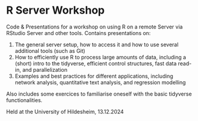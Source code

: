 # R Server Workshop

Code & Presentations for a workshop on using R on a remote Server via RStudio Server and other tools. Contains presentations on:
1) The general server setup, how to access it and how to use several additional tools (such as Git)
2) How to efficiently use R to process large amounts of data, including a (short) intro to the tidyverse, efficient control structures, fast data read-in, and parallelization
3) Examples and best practices for different applications, including network analysis, quantitative text analysis, and regression modelling

Also includes some exercices to familiarise oneself with the basic tidyverse functionalities.

Held at the University of Hildesheim, 13.12.2024
